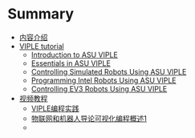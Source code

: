 # Summary

* [内容介绍](README.md)
* [VIPLE tutorial](tutorial.md)
    * [Introduction to ASU VIPLE](chapter_1.md)
    * [Essentials in ASU VIPLE](chapter_2.md)
    * [Controlling Simulated Robots Using ASU VIPLE](chapter_3.md)
    * [Programming Intel Robots Using ASU VIPLE](chapter_4.md)
    * [Controlling EV3 Robots Using ASU VIPLE](chapter_5.md)
* [视频教程](video.md)
    * [VIPLE编程实践]()
    * [物联网和机器人导论可视化编程概述1]()
    * 